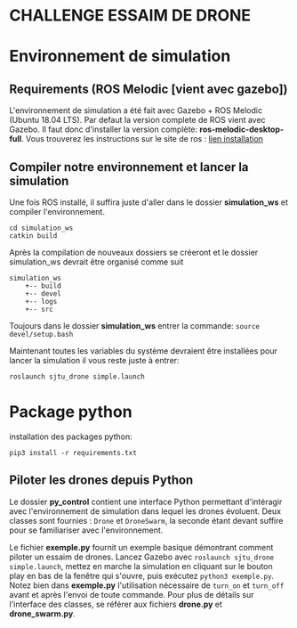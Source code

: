 # CHALLENGE ESSAIM DE DRONE

# Environnement de simulation

## Requirements (ROS Melodic [vient avec gazebo]) #

L'environnement de simulation a été fait avec Gazebo + ROS Melodic (Ubuntu 18.04 LTS).
Par defaut la version complete de ROS vient avec Gazebo. Il faut donc d'installer la version complète: **ros-melodic-desktop-full**. Vous trouverez les instructions sur le site de ros : [lien installation](http://wiki.ros.org/melodic/Installation/Ubuntu)

## Compiler notre environnement et lancer la simulation

Une fois ROS installé, il suffira juste d'aller dans le dossier **simulation_ws** et compiler l'environnement.

```
cd simulation_ws
catkin build
```

Après la compilation de nouveaux dossiers se créeront et le dossier simulation_ws devrait être organisé comme suit

```
simulation_ws
    +-- build
    +-- devel
    +-- logs
    +-- src
```


Toujours dans le dossier **simulation_ws** entrer la commande:
`source devel/setup.bash`

Maintenant toutes les variables du système devraient être installées pour lancer la simulation il vous reste juste à entrer:
```
roslaunch sjtu_drone simple.launch
```

# Package python

installation des packages python:
```
pip3 install -r requirements.txt
```


## Piloter les drones depuis Python

Le dossier **py_control** contient une interface Python permettant d'intéragir avec l'environnement de simulation dans lequel les drones évoluent. Deux classes sont fournies : ``Drone`` et ``DroneSwarm``, la seconde étant devant suffire pour se familiariser avec l'environnement.

Le fichier **exemple.py** fournit un exemple basique démontrant comment piloter un essaim de drones. Lancez Gazebo avec ``roslaunch sjtu_drone simple.launch``, mettez en marche la simulation en cliquant sur le bouton play en bas de la fenêtre qui s'ouvre, puis exécutez ``python3 exemple.py``. Notez bien dans **exemple.py** l'utilisation nécessaire de ``turn_on`` et ``turn_off`` avant et après l'envoi de toute commande. Pour plus de détails sur l'interface des classes, se référer aux fichiers **drone.py** et **drone_swarm.py**.

